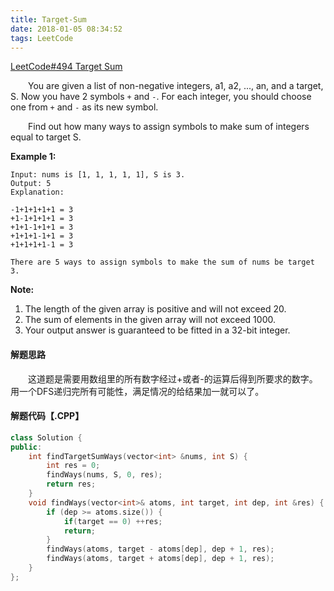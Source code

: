 ```yaml
---
title: Target-Sum
date: 2018-01-05 08:34:52
tags: LeetCode
---
```


[LeetCode#494 Target Sum](https://leetcode.com/problems/target-sum/description/)

&emsp;&emsp;You are given a list of non-negative integers, a1, a2, ..., an, and a target, S. Now you have 2 symbols `+` and `-`. For each integer, you should choose one from `+` and `-` as its new symbol.

&emsp;&emsp;Find out how many ways to assign symbols to make sum of integers equal to target S.

<!--more-->

**Example 1:**

```
Input: nums is [1, 1, 1, 1, 1], S is 3. 
Output: 5
Explanation: 

-1+1+1+1+1 = 3
+1-1+1+1+1 = 3
+1+1-1+1+1 = 3
+1+1+1-1+1 = 3
+1+1+1+1-1 = 3

There are 5 ways to assign symbols to make the sum of nums be target 3.

```

**Note:**

1. The length of the given array is positive and will not exceed 20.
2. The sum of elements in the given array will not exceed 1000.
3. Your output answer is guaranteed to be fitted in a 32-bit integer.

#### 解题思路

&emsp;&emsp;这道题是需要用数组里的所有数字经过+或者-的运算后得到所要求的数字。用一个DFS递归完所有可能性，满足情况的给结果加一就可以了。

#### 解题代码【.CPP】

```c++
class Solution {
public:
    int findTargetSumWays(vector<int> &nums, int S) {
        int res = 0;
        findWays(nums, S, 0, res);
        return res;
    }
    void findWays(vector<int>& atoms, int target, int dep, int &res) {
        if (dep >= atoms.size()) {
            if(target == 0) ++res;
            return;
        }
        findWays(atoms, target - atoms[dep], dep + 1, res);
        findWays(atoms, target + atoms[dep], dep + 1, res);
    }
};
```

